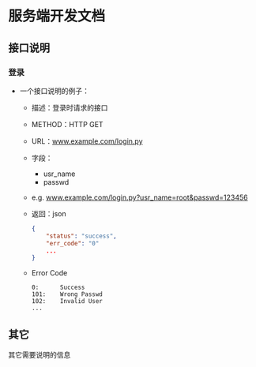 # 服务端开发文档

## 接口说明

### 登录

* 一个接口说明的例子：

  * 描述：登录时请求的接口

  * METHOD：HTTP GET

  * URL：www.example.com/login.py

  * 字段：

    * usr_name
    * passwd

  * e.g. www.example.com/login.py?usr_name=root&passwd=123456

  * 返回：json

    ```json
    {
        "status": "success",
        "err_code": "0"
        ...
    }
    ```

  * Error Code

    ```
    0:		Success
    101:	Wrong Passwd
    102:	Invalid User
    ...
    ```

## 其它

其它需要说明的信息